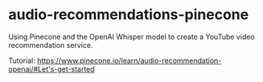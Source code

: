 # audio-recommendations-pinecone
Using Pinecone and the OpenAI Whisper model to create a YouTube video recommendation service. 

Tutorial: https://www.pinecone.io/learn/audio-recommendation-openai/#Let's-get-started